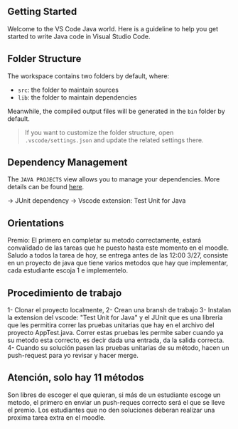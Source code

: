 ## Getting Started

Welcome to the VS Code Java world. Here is a guideline to help you get started to write Java code in Visual Studio Code.

## Folder Structure

The workspace contains two folders by default, where:

- `src`: the folder to maintain sources
- `lib`: the folder to maintain dependencies

Meanwhile, the compiled output files will be generated in the `bin` folder by default.

> If you want to customize the folder structure, open `.vscode/settings.json` and update the related settings there.

## Dependency Management

The `JAVA PROJECTS` view allows you to manage your dependencies. More details can be found [here](https://github.com/microsoft/vscode-java-dependency#manage-dependencies).

-> JUnit dependency
-> Vscode extension: Test Unit for Java

## Orientations
Premio: El primero en completar su metodo correctamente, estará convalidado de las tareas que he puesto hasta este momento en el moodle.
Saludo a todos la tarea de hoy, se entrega antes de las 12:00 3/27, consiste en un proyecto de java que tiene varios metodos que hay que implementar, cada estudiante escoja 1 e implementelo.

## Procedimiento de trabajo
 1- Clonar el proyecto localmente,
 2- Crean una bransh de trabajo
 3- Instalan la extension del vscode: "Test Unit for Java" y el JUnit que es una libreria que les permitira correr las pruebas unitarias que hay en el archivo del proyecto AppTest.java. Correr estas pruebas les permite saber cuando ya su metodo esta correcto, es decir dada una entrada, da la salida correcta.
 4- Cuando su solución pasen las pruebas unitarias de su método, hacen un push-request para yo revisar y hacer merge.

## Atención, solo hay 11 métodos
Son libres de escoger el que quieran, si más de un estudiante escoge un metodo, el primero en enviar un push-reques correcto será el que se lleve el premio. Los estudiantes que no den soluciones deberan realizar una proxima tarea extra en el moodle.